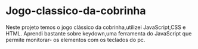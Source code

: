 # Jogo-classico-da-cobrinha

Neste projeto temos o jogo clássico da cobrinha,utilizei JavaScript,CSS e HTML.
Aprendi bastante sobre keydown,uma ferramenta do JavaScript que permite monitorar-
os elementos com os teclados do pc. 
